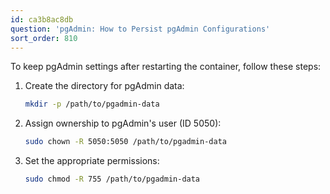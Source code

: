 ```yaml
---
id: ca3b8ac8db
question: 'pgAdmin: How to Persist pgAdmin Configurations'
sort_order: 810
---
```


To keep pgAdmin settings after restarting the container, follow these steps:

1. Create the directory for pgAdmin data:
   
   ```bash
   mkdir -p /path/to/pgadmin-data
   ```

2. Assign ownership to pgAdmin's user (ID 5050):
   
   ```bash
   sudo chown -R 5050:5050 /path/to/pgadmin-data
   ```

3. Set the appropriate permissions:
   
   ```bash
   sudo chmod -R 755 /path/to/pgadmin-data
   ```